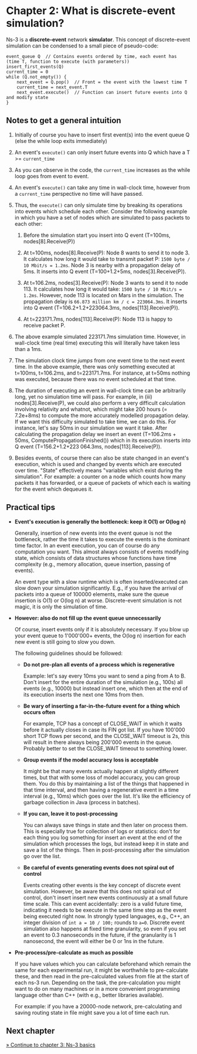 # Chapter 2: What is discrete-event simulation?

Ns-3 is a **discrete-event** network **simulator**.
This concept of discrete-event simulation can be condensed to a small piece of pseudo-code:

```
event_queue Q  // Contains events ordered by time, each event has (time T, function to execute (with parameters))
insert_first_events(Q)
current_time = 0
while (Q.not_empty()) {
    next_event = Q.pop()  // Front = the event with the lowest time T
    current_time = next_event.T
    next_event.execute()  // Function can insert future events into Q and modify state
}
```


## Notes to get a general intuition

1. Initially of course you have to insert first event(s) into the event queue Q
   (else the while loop exits immediately)

2. An event's `execute()` can only insert future events into Q
   which have a T >= `current_time`

3. As you can observe in the code, the `current_time` increases as 
   the while loop goes from event to event.

4. An event's `execute()` can take any time in wall-clock time, however 
   from a `current_time` perspective no time will have passed.
  
5. Thus, the `execute()` can only simulate time by breaking its operations into events which
   schedule each other. Consider the following example in which you have a set of nodes
   which are simulated to pass packets to each other:
  
   1. Before the simulation start you insert into Q event (T=100ms, nodes[8].Receive(P))
  
   2. At t=100ms, nodes[8].Receive(P): Node 8 wants to send it to node 3.
      It calculates how long it would take to transmit packet P: `1500 byte / 10 Mbit/s = 1.2ms`.
      Node 3 is nearby with a propagation delay of 5ms.
      It inserts into Q event (T=100+1.2+5ms, nodes[3].Receive(P)).
     
   3. At t=106.2ms, nodes[3].Receive(P): Node 3 wants to send it to node 113.
      It calculates how long it would take: `1500 byte / 10 Mbit/s = 1.2ms`.
      However, node 113 is located on Mars in the simulation. The propagation delay is 
      `66.873 million km / c = 223064.3ms`. It inserts into Q event
      (T=106.2+1.2+223064.3ms, nodes[113].Receive(P)).
     
   4. At t=223171.7ms, nodes[113].Receive(P): Node 113 is happy to receive packet P.
  
6. The above example simulated 223171.7ms simulation time. However, in wall-clock time (real time)
   executing this will literally have taken less than a 1ms.
   
7. The simulation clock time *jumps* from one event time to the next event time. In the above example,
   there was only something executed at t=100ms, t=106.2ms, and t=223171.7ms. For instance,
   at t=50ms nothing was executed, because there was no event scheduled at that time.
  
8. The duration of executing an event in wall-clock time can be arbitrarily long,
   yet no simulation time will pass. For example, in (iii) nodes[3].Receive(P), we could also
   perform a very difficult calculation involving relativity and whatnot, which might
   take 200 hours (= 7.2e+8ms) to compute the more accurately modelled propagation delay.
   If we want this difficulty simulated to take time, we can do this.
   For instance, let's say 50ms in our simulation we want it take.
   After calculating the propagation delay we insert an event (T=106.2ms + 50ms,
   ComputePropagationFinished()) which in its execution inserts into Q event 
   (T=156.2+1.2+223 064.3ms, nodes[113].Receive(P)).

9. Besides events, of course there can also be state changed in an event's execution,
   which is used and changed by events which are executed over time. 
   "State" effectively means "variables which exist during the simulation".
   For example: a counter on a node which counts how many
   packets it has forwarded, or a queue of packets of which each is waiting for the
   event which dequeues it.


## Practical tips

* **Event's execution is generally the bottleneck: keep it O(1) or O(log n)**

  Generally, insertion of new events into the event queue is not the bottleneck, rather
  the time it takes to execute the events is the dominant time factor.
  In an event execution, you can of course do any computation you want.
  This almost always consists of events modifying state, which consists of data
  structures whose functions have time complexity (e.g., memory allocation,
  queue insertion, passing of events).

  An event type with a slow runtime which is often inserted/executed can slow
  down your simulation significantly. E.g., if you have the arrival of packets
  into a queue of 100000 elements, make sure the queue insertion is O(1) or
  O(log n) at worse. Discrete-event simulation is not magic, it is only the
  simulation of time.
 
* **However: also do not fill up the event queue unnecessarily**

  Of course, insert events only if it is absolutely necessary. If you blow up your
  event queue to 1'000'000+ events, the O(log n) insertion for each new event is
  still going to slow you down. 
  
  The following guidelines should be followed:
  
  * **Do not pre-plan all events of a process which is regenerative**
  
    Example: let's say every 10ms you want to send a ping from A to B. Don't insert
    for the entire duration of the simulation (e.g., 100s) all events (e.g., 10000) but
    instead insert one, which then at the end of its execution inserts the next one 10ms
    from then.
 
  * **Be wary of inserting a far-in-the-future event for a thing which occurs often**
  
    For example, TCP has a concept of CLOSE_WAIT in which it waits before it actually closes
    in case its FIN got list. If you have 100'000 short TCP flows per second, and the CLOSE_WAIT
    timeout is 2s, this will result in there always being 200'000 events in the queue.
    Probably better to set the CLOSE_WAIT timeout to something lower.
 
  * **Group events if the model accuracy loss is acceptable**
  
    It might be that many events actually happen at slightly different times, but that
    with some loss of model accuracy, you can group them. You do this by maintaining a list of
    the things that happened in that time interval, and then having a regenerative event
    in a time interval (e.g., 10ms) which goes over the list. It's like the efficiency
    of garbage collection in Java (process in batches).
    
  * **If you can, leave it to post-processing**
  
    You can always save things in state and then later on process them. This is especially
    true for collection of logs or statistics: don't for each thing you log something for
    insert an event at the end of the simulation which processes the logs, but instead
    keep it in state and save a list of the things. Then in post-processing after the simulation
    go over the list.
    
  * **Be careful of events generating events does not spiral out of control**

    Events creating other events is the key concept of discrete event simulation. However,
    be aware that this does not spiral out of control, don't insert insert new events
    continuously at a small future time scale. This can event accidentally: zero is a valid
    future time, indicating it needs to be execute in the same time step as the event
    being executed right now. In strongly typed languages, e.g., C++, an integer
    division of `int a = 10 / 100;` rounds to `a=0`. Discrete event simulation also happens
    at fixed time granularity, so even if you set an event to 0.3 nanoseconds in the future,
    if the granularity is 1 nanosecond, the event will either be 0 or 1ns in the future.
    
* **Pre-process/pre-calculate as much as possible**

  If you have values which you can calculate beforehand which remain the same for each
  experimental run, it might be worthwhile to pre-calculate these, and then read in the
  pre-calculated values from file at the start of each ns-3 run. Depending on the task, the
  pre-calculation you might want to do on many machines or in a more convenient 
  programming language other than C++ (with e.g., better libraries available).
  
  For example: if you have a 20000-node network, pre-calculating and saving routing
  state in file might save you a lot of time each run. 


## Next chapter

[&#187; Continue to chapter 3: Ns-3 basics](3_ns3_basics.md)
